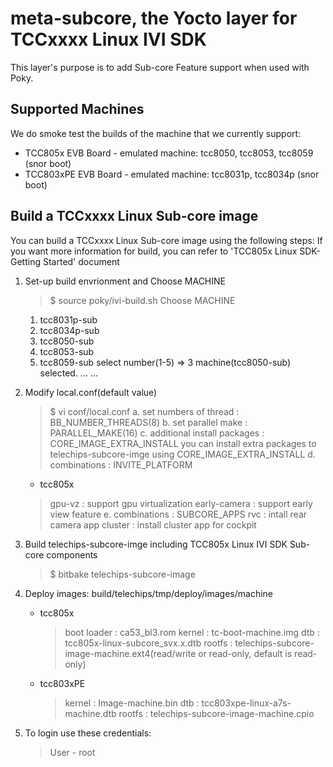 meta-subcore, the Yocto layer for TCCxxxx Linux IVI SDK
===================================================================

This layer's purpose is to add Sub-core Feature support when used with Poky.

Supported Machines
------------------

We do smoke test the builds of the machine that we currently support:

* TCC805x EVB Board        - emulated machine: tcc8050, tcc8053, tcc8059 (snor boot)
* TCC803xPE EVB Board   - emulated machine: tcc8031p, tcc8034p (snor boot)

Build a TCCxxxx Linux Sub-core image
----------------------------------------------

You can build a TCCxxxx Linux Sub-core image using the following steps:
If you want more information for build, you can refer to 'TCC805x Linux SDK-Getting Started' document

1. Set-up build envrionment and Choose MACHINE
   > $ source poky/ivi-build.sh
   Choose MACHINE
     1. tcc8031p-sub
     2. tcc8034p-sub
     3. tcc8050-sub
     4. tcc8053-sub
     5. tcc8059-sub
   select number(1-5) => 3
   machine(tcc8050-sub) selected.
   ...
   ...

2. Modify local.conf(default value)
   > $ vi conf/local.conf
   a. set numbers of thread : BB_NUMBER_THREADS(8)
   b. set parallel make : PARALLEL_MAKE(16)
   c. additional install packages : CORE_IMAGE_EXTRA_INSTALL
      > you can install extra packages to telechips-subcore-imge using CORE_IMAGE_EXTRA_INSTALL
   d. combinations : INVITE_PLATFORM
     - tcc805x
      > gpu-vz : support gpu virtualization
      > early-camera : support early view feature
   e. combinations : SUBCORE_APPS
      > rvc : intall rear camera app
      > cluster : install cluster app for cockpit

3. Build telechips-subcore-imge including TCC805x Linux IVI SDK Sub-core components
   > $ bitbake telechips-subcore-image

4. Deploy images: build/telechips/tmp/deploy/images/machine
    - tcc805x
       > boot loader : ca53_bl3.rom
       > kernel : tc-boot-machine.img
       > dtb : tcc805x-linux-subcore_svx.x.dtb
       > rootfs : telechips-subcore-image-machine.ext4(read/write or read-only, default is read-only)
    - tcc803xPE
       > kernel : Image-machine.bin
       > dtb : tcc803xpe-linux-a7s-machine.dtb
       > rootfs : telechips-subcore-image-machine.cpio

5. To login use these credentials:
   > User - root
